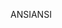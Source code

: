 <span data-ttu-id="f404b-101">ANSI</span><span class="sxs-lookup"><span data-stu-id="f404b-101">ANSI</span></span>